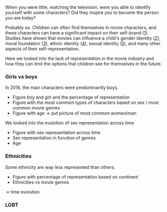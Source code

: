 When you were little, watching the television, were you able to identify yourself with some characters? Did they inspire you to become the person you are today? 

Probably so. Children can often find themselves in movie characters, and these characters can have a significant impact on their self-brand ([1](https://academic.oup.com/jcr/article/32/1/119/1796308?login=true#89509484)). Studies have shown that movies can influence a child's gender identity ([2](https://link.springer.com/article/10.1007/s11199-020-01127-z)), moral foundation ([3](https://journals.plos.org/plosone/article?id=10.1371/journal.pone.0248928)), ethnic identity ([4](https://spssi.onlinelibrary.wiley.com/doi/full/10.1111/josi.12104)), sexual identity ([5](https://www.tandfonline.com/doi/abs/10.1300/J086v15n04_02)), and many other aspects of their self-representation. 

Here we looked into the lack of representation in the movie industry and how they can limit the options that children see for themselves in the future.
 
### Girls vs boys 
In 2016, the main characters were predominantly boys.

- Figure boy and girl and the percentage of representation
- Figure with the most common types of characters based on sex / most common movie genres
- Figure with age -> put picture of most common women/man

We looked into the evolotion of sex representation across time 

- Figure with sex representation across time 
- Sex representation in function of genres 
- Age 

### Ethnicities 
Some ethnicity are way less represented than others.

- Figure with percentage of representation based on continent 
- Ethnicities vs movie genres 

-> time evolution

### LGBT


